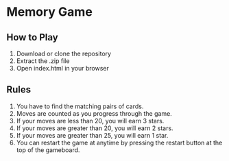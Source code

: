 # Memory Game

<h2>How to Play</h2>
  <ol>
    <li>Download or clone the repository</li> 
    <li>Extract the .zip file</li> 
    <li>Open index.html in your browser</li>
  </ol>
     
<h2>Rules</h2>
  <ol>
    <li>You have to find the matching pairs of cards.</li> 
    <li>Moves are counted as you progress through the game.</li>
    <li>If your moves are less than 20, you will earn 3 stars.</li> 
    <li>If your moves are greater than 20, you will earn 2 stars.</li> 
    <li>If your moves are greater than 25, you will earn 1 star.</li>
    <li>You can restart the game at anytime by pressing the restart button at the top of the gameboard.</li>
  </ol>
  
